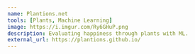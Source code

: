 ```yaml
---
name: Plantions.net
tools: [Plants, Machine Learning]
image: https://i.imgur.com/Ry6GHuP.png
description: Evaluating happiness through plants with ML.
external_url: https://plantions.github.io/
---
```


